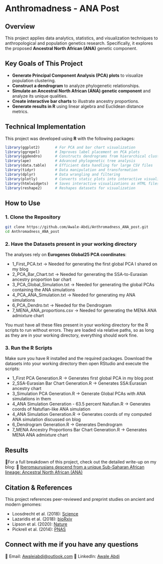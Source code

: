 # Anthromadness - ANA Post

## Overview

This project applies data analytics, statistics, and visualization techniques to anthropological and population genetics research. Specifically, it explores the proposed **Ancestral North African (ANA)** genetic component.

## Key Goals of This Project

- **Generate Principal Component Analysis (PCA) plots** to visualize population clustering.
- **Construct a dendrogram** to analyze phylogenetic relationships.
- **Simulate an Ancestral North African (ANA) genetic component** and analyze its unique qualities.
- **Create interactive bar charts** to illustrate ancestry proportions.
- **Generate results in R** using linear algebra and Euclidean distance metrics.

## Technical Implementation

This project was developed using **R** with the following packages:

```r
library(ggplot2)       # For PCA and bar chart visualization
library(ggrepel)       # Improves label placement on PCA plots
library(ggdendro)      # Constructs dendrograms from hierarchical clustering
library(ape)           # Advanced phylogenetic tree analysis
library(data.table)    # Efficient data handling for large CSV files
library(tidyr)         # Data manipulation and transformation
library(dplyr)         # Data wrangling and filtering
library(plotly)        # Converts static plots into interactive visualizations
library(htmlwidgets)   # Saves interactive visualizations as HTML files
library(reshape2)      # Reshapes datasets for visualization
```

## How to Use

### **1. Clone the Repository**
```sh
git clone https://github.com/Awale-Abdi/Anthromadness_ANA_post.git
cd Anthromadness_ANA_post
```
### 2. Have the Datasets present in your working directory

The analyses rely on **Eurogenes Global25 PCA coordinates**:

- 1_First_PCA.txt → Needed for generating the first global PCA I shared on my blog
- 2_PCA_Bar_Chart.txt → Needed for generating the SSA-to-Eurasian ancestry proportion bar chart
- 3_PCA_Global_Simulation.txt → Needed for generating the global PCAs containing the ANA simulations
- 4_PCA_ANA_Simulation.txt → Needed for generating my ANA simulations
- 6_PCA_Dendro.txt → Needed for the Dendrogram
- 7_MENA_ANA_proportions.csv → Needed for generating the MENA ANA admixture chart
  
You must have all these files present in your working directory for the R scripts to run without errors. They are loaded via relative paths, so as long as they are in your working directory, everything should work fine.

### **3. Run the R Scripts**
Make sure you have R installed and the required packages. Download the datasets into your working directory then open RStudio and execute the scripts:

- 1_First PCA Generation.R → Generates first global PCA in my blog post
- 2_SSA-Eurasian Bar Chart Generation.R → Generates SSA:Eurasian ancestry chart
- 3_Simulation PCA Generation.R → Generate Global PCAs with ANA simulations in them
- 4_ANA Simulation Generation - 63.5 percent Natufian.R → Generates coords of Natufian-like ANA simulation
- 4_ANA Simulation Generation.R → Generates coords of my computed ANA simulation discussed on blog
- 6_Dendrogram Generation.R → Generates Dendrogram
- 7_MENA Ancestry Proportions Bar Chart Generation.R → Generates MENA ANA admixture chart

## Results

📖For a full breakdown of this project, check out the detailed write-up on my blog:
🔗 [Iberomaurusians descend from a unique Sub-Saharan African lineage: Ancestral North African (ANA)](https://anthromadness.blogspot.com/2025/02/iberomaurusians-descend-from-unique-sub.html)


## Citation & References
This project references peer-reviewed and preprint studies on ancient and modern genomes:

- Loosdrecht et al. (2018): [Science](https://www.science.org/doi/10.1126/science.aar8380)
- Lazaridis et al. (2018): [bioRxiv](https://www.biorxiv.org/content/10.1101/423079v1)
- Lipson et al. (2020): [Nature](https://www.nature.com/articles/s41586-020-1929-1)
- Pickrell et al. (2014): [PNAS](https://www.pnas.org/doi/full/10.1073/pnas.1313787111)

## Connect with me if you have any questions

📌 Email: Awaleiabdi@outlook.com
📌 LinkedIn: [Awale Abdi]([www.linkedin.com/in/awale-abdi](https://www.linkedin.com/in/awale-abdi/))

